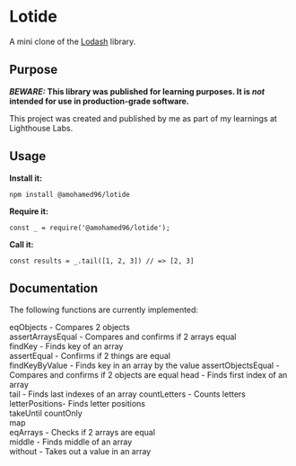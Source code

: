 # Lotide

A mini clone of the [Lodash](https://lodash.com) library.

## Purpose

**_BEWARE:_ This library was published for learning purposes. It is _not_ intended for use in production-grade software.**

This project was created and published by me as part of my learnings at Lighthouse Labs. 

## Usage

**Install it:**

`npm install @amohamed96/lotide`

**Require it:**

`const _ = require('@amohamed96/lotide');`

**Call it:**

`const results = _.tail([1, 2, 3]) // => [2, 3]`

## Documentation

The following functions are currently implemented:

eqObjects  - Compares 2 objects          
assertArraysEqual - Compares and confirms if 2 arrays equal  
findKey - Finds key of an array             
assertEqual - Confirms if 2 things are equal         
findKeyByValue - Finds key in an array by the value 
assertObjectsEqual - Compares and confirms if 2 objects are equal
head - Finds first index of an array                
tail - Finds last indexes of an array
countLetters - Counts letters         
letterPositions- Finds letter positions     
takeUntil
countOnly            
map                 
eqArrays - Checks if 2 arrays are equal         
middle - Finds middle of an array              
without - Takes out a value in an array